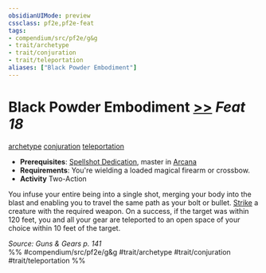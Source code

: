 ```yaml
---
obsidianUIMode: preview
cssclass: pf2e,pf2e-feat
tags:
- compendium/src/pf2e/g&g
- trait/archetype
- trait/conjuration
- trait/teleportation
aliases: ["Black Powder Embodiment"]
---
```

# Black Powder Embodiment  [>>](/rules/core-rulebook/chapter-9-playing-the-game.md#Actions "Two-Action") *Feat 18*  
[archetype](/rules/traits/archetype.md)  [conjuration](/rules/traits/conjuration.md)  [teleportation](/rules/traits/teleportation.md)  

- **Prerequisites**: [Spellshot Dedication](/compendium/feats/spellshot-dedication-g-g.md), master in [Arcana](/compendium/skills.md#Arcana)
- **Requirements**: You're wielding a loaded magical firearm or crossbow.
- **Activity** Two-Action

You infuse your entire being into a single shot, merging your body into the blast and enabling you to travel the same path as your bolt or bullet. [Strike](/rules/actions/strike.md) a creature with the required weapon. On a success, if the target was within 120 feet, you and all your gear are teleported to an open space of your choice within 10 feet of the target.

*Source: Guns & Gears p. 141*  
%% #compendium/src/pf2e/g&g #trait/archetype #trait/conjuration #trait/teleportation %%